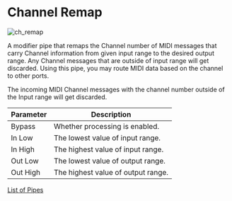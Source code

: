 # Channel Remap

![ch_remap](https://blokas.io/images/midihub/pipes/ch_remap.svg)

A modifier pipe that remaps the Channel number of MIDI messages that carry Channel information from given input range to the desired output range.
Any Channel messages that are outside of input range will get discarded. Using this pipe, you may route MIDI data based on the channel to other ports.

The incoming MIDI Channel messages with the channel number outside of the Input range will get discarded.

| Parameter              | Description                        |
| ---------------------- | ---------------------------------- |
| Bypass                 | Whether processing is enabled.     |
| In Low                 | The lowest value of input range.   |
| In High                | The highest value of input range.  |
| Out Low                | The lowest value of output range.  |
| Out High               | The highest value of output range. |

<span class="blokas-web-hide">

[List of Pipes](index.md#the-list-of-pipes)

</span>